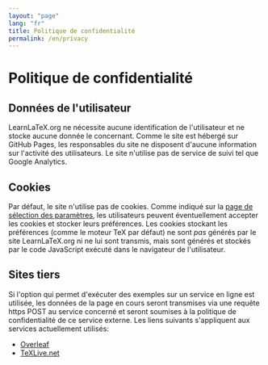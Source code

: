 ```yaml
---
layout: "page"
lang: "fr"
title: Politique de confidentialité
permalink: /en/privacy
---
```


# Politique de confidentialité

## Données de l'utilisateur

LearnLaTeX.org ne nécessite aucune identification de l'utilisateur et ne
stocke aucune donnée le concernant. Comme le site est hébergé sur GitHub Pages,
les responsables du site ne disposent d'aucune information sur l'activité des
utilisateurs. Le site n'utilise pas de service de suivi tel que Google Analytics.

## Cookies

Par défaut, le site n'utilise pas de cookies. Comme indiqué sur la
[page de sélection des paramètres](settings), les utilisateurs peuvent
éventuellement accepter les cookies et stocker leurs préférences.
Les cookies stockant les préférences (comme le moteur TeX par défaut)
ne sont _pas_ générés par le site LearnLaTeX.org ni ne lui sont transmis,
mais sont générés et stockés par le code JavaScript exécuté dans le navigateur
de l'utilisateur.


## Sites tiers

Si l'option qui permet d'exécuter des exemples sur un service en ligne est
utilisée, les données de la page en cours seront transmises via une requête
https POST au service concerné et seront soumises à la politique de
confidentialité de ce service externe. Les liens suivants s'appliquent
aux services actuellement utilisés:

* [Overleaf](https://www.overleaf.com/legal)
* [TeXLive.net](https://davidcarlisle.github.io/latexcgi/privacy)
